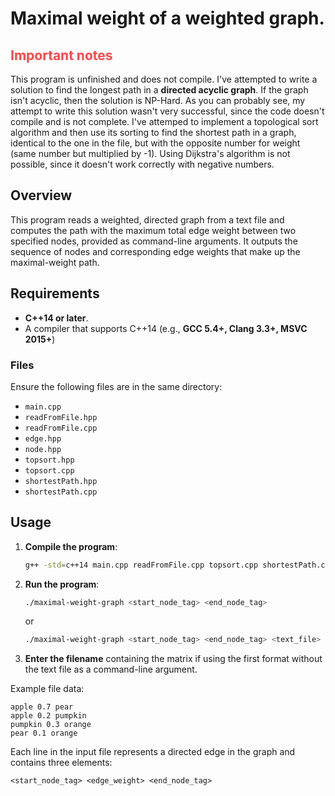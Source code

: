 # Maximal weight of a weighted graph.

## <span style="color:rgb(255, 70, 70);">Important notes</span>

This program is unfinished and does not compile.
I've attempted to write a solution to find the longest path in a **directed acyclic graph**. If the graph isn't acyclic, then the solution is NP-Hard.
As you can probably see, my attempt to write this solution wasn't very successful, since the code doesn't compile and is not complete.
I've attemped to implement a topological sort algorithm and then use its sorting to find the shortest path in a graph, identical to the one in the file, but with the opposite number for weight (same number but multiplied by -1).
Using Dijkstra's algorithm is not possible, since it doesn't work correctly with negative numbers.

## Overview

This program reads a weighted, directed graph from a text file and computes the path with the maximum total edge weight between two specified nodes, provided as command-line arguments. It outputs the sequence of nodes and corresponding edge weights that make up the maximal-weight path.

## Requirements

- **C++14 or later**.
- A compiler that supports C++14 (e.g., **GCC 5.4+, Clang 3.3+, MSVC 2015+**)

### Files

Ensure the following files are in the same directory:

- `main.cpp`
- `readFromFile.hpp`
- `readFromFile.cpp`
- `edge.hpp`
- `node.hpp`
- `topsort.hpp`
- `topsort.cpp`
- `shortestPath.hpp`
- `shortestPath.cpp`

## Usage

1. **Compile the program**:
   ```sh
   g++ -std=c++14 main.cpp readFromFile.cpp topsort.cpp shortestPath.cpp -o maximal-weight-graph
   ```
2. **Run the program**:
   ```sh
   ./maximal-weight-graph <start_node_tag> <end_node_tag>
   ```
   or
   ```sh
   ./maximal-weight-graph <start_node_tag> <end_node_tag> <text_file>
   ```
3. **Enter the filename** containing the matrix if using the first format without the text file as a command-line argument.

Example file data:

```
apple 0.7 pear
apple 0.2 pumpkin
pumpkin 0.3 orange
pear 0.1 orange
```

Each line in the input file represents a directed edge in the graph and contains three elements:

`<start_node_tag> <edge_weight> <end_node_tag>`
